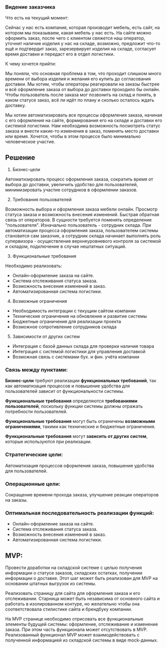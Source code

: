 ### Видение заказчика  

Что есть на текущий момент:

Сейчас у нас есть компания, которая производит мебель, есть сайт, на котором мы показываем, какая мебель у нас есть. 
На сайте можно оформить заказ, после чего с клиентом свяжется наш оператор, уточнит наличие изделия у нас на складе, 
возможно, предложит что-то ещё и подтвердит заказ, зарезервирует изделия на складе, согласует время доставки и передаст 
его в отдел логистики. 

К чему хочется прийти:

Мы поняли, что основная проблема в том, что проходит слишком много времени от выбора изделия и желания его купить до 
согласования доставки. Мы хотим, чтобы операторы реагировали на заказы быстрее и всё оформление заказа от выбора до 
доставки проходило бы онлайн. Чтобы пользователь после заказа мог позвонить на склад и понять, в каком статусе заказ, 
всё ли идёт по плану и сколько осталось ждать доставку. 

Мы хотим автоматизировать все процессы оформления заказа, начиная с его оформления на сайте, формирования его на складе 
и доставки его системой логистики. Нам необходима возможность посмотреть статус заказа и внести какие-то изменения в 
заказ, поменять место доставки или время. Хочется, чтобы в этом процессе было минимально человеческое участие.


## Решение

1. Бизнес-цели	

Автоматизировать процесс оформления заказа, сократить время от выбора до доставки, увеличить удобство для 
пользователей, минимизировать участие сотруднков в оформлении заказов.

2. Требования пользователей

Возможность выбора и оформления заказа мебели онлайн. Просмотр статуса заказа и возможность внесения изменений. 
Быстрая обратная связь от операторов.
В сущности требуется поменять определение "пользователя". Изначально пользователь - сотрудник склада. При автоматизации 
процесса оформления заказа, пользователем системы становится сам заказчик, а сотрудник склада начинает выполнять роль 
супервизора - осуществление верхнеуровневого контроля за системой и складом, подключение в случае нештатных ситуаций.

3. Функциональные требования

Необходимо реализовать:

- Онлайн-оформление заказа на сайте. 
- Система отслеживания статуса заказа. 
- Возможность внесения изменений в заказ. 
- Автоматизированная система логистики.

4. Возможные ограничения

- Необходимость интеграции с текущим сайтом компании
- Технические ограничения на обновление и развитие системы
- Бюджетные ограничения для реализации проекта
- Возможное сопротивление сотрудников склада

5. Зависимости от других систем	

- Интеграция с базой данных склада для проверки наличия товара
- Интеграция с системой логистики для управления доставкой
- Возможная связь с системами бух. и фин. учёта компании


### Связь между пунктами:

__Бизнес-цели__ требуют реализации __функциональных требований__, так как автоматизация процессов и повышение удобства для 
пользователей зависит от функциональности системы.

__Функциональные требования__ определяются __требованиями пользователей__, поскольку функции системы должны отражать потребности 
пользователей.

__Функциональные требования__ могут быть ограничены __возможными ограничениями__, такими как технические и 
бюджетные ограничения.

__Функциональные требования__ могут __зависить от других систем__, которые используются при реализации.


### Стратегические цели: 
Автоматизация процессов оформления заказа, повышение удобства для пользователей.

### Операционные цели: 
Сокращение времени прохода заказа, улучшение реакции операторов на заказы.

### Оптимальная последовательность реализации функций:

 - Онлайн-оформление заказа на сайте.
 - Система отслеживания статуса заказа.
 - Возможность внесения изменений в заказ.
 - Автоматизированная система логистики.

## MVP:

Провести доработки на складской системе с целью получения информации о статусе заказов, складских остатках, 
получении информации о доставке. Этот шаг может быть реализован для MVP на основании штатных выгрузок из системы.

Реализовать страницу для сайта для оформления заказа и его отслеживании. Старница может быть независима от основного 
сайта и работать в изолированном контуре, но желательно чтобы она соответствовала стилистике сайта и брендбуку компании.

На MVP странице необходимо отрисовать все функциональные элементы будущей системы: оформление, отслеживание и изменение заказа.
При этом часть функционала может отсутствовать в MVP.
Реализованный функционал MVP может взаимодействовать с полученной информацией из складской системы в виде mock-данных. 

